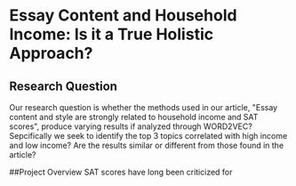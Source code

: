 # Essay Content and Household Income: Is it a True Holistic Approach? 
## Research Question

Our research question is whether the methods used in our article, "Essay content and style are strongly related to household income and SAT scores", produce varying results if analyzed through WORD2VEC? Sepcifically we seek to identify the top 3 topics correlated with high income and low income? Are the results similar or different from those found in the article? 

##Project Overview 
SAT scores have long been criticized for 
